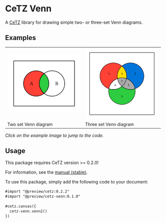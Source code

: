 # CeTZ Venn

A [CeTZ](https://github.com/cetz-package/cetz) library for drawing simple two- or three-set Venn diagrams.

## Examples
<!-- img width is set so the table gets evenly spaced by GitHubs css -->
<table><tr>
  <td>
    <a href="gallery/venn2.typ">
      <img src="gallery/venn2.png" width="250px">
    </a>
  </td>
  <td>
    <a href="gallery/venn3.typ">
      <img src="gallery/venn3.png" width="250px">
    </a>
  </td>
</tr><tr>
  <td>Two set Venn diagram</td>
  <td>Three set Venn diagram</td>
</tr></table>

*Click on the example image to jump to the code.*

## Usage

This package requires CeTZ version >= 0.2.0!

For information, see the [manual (stable)](https://github.com/cetz-package/cetz-venn/blob/stable/manual.pdf?raw=true).

To use this package, simply add the following code to your document:
```
#import "@preview/cetz:0.2.2"
#import "@preview/cetz-venn:0.1.0"

#cetz.canvas({
  cetz-venn.venn2()
})
```
